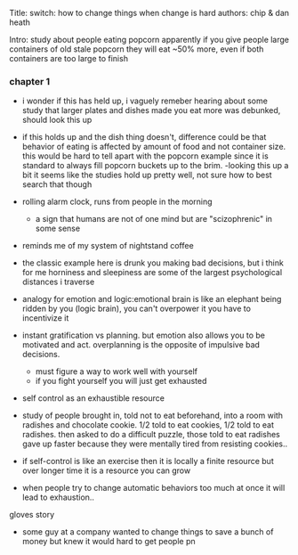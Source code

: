 Title: switch: how to change things when change is hard
authors: chip & dan heath

Intro:
study about people eating popcorn
apparently if you give people large containers of old stale popcorn they will eat ~50% more, even if both containers are too large to finish


### chapter 1
- i wonder if this has held up, i vaguely remeber hearing about some study that larger plates and dishes made you eat more was debunked, should look this up
- if this holds up and the dish thing doesn't, difference could be that behavior of eating is affected by amount of food and not container size. this would be hard to tell apart with the popcorn example since it is standard to always fill popcorn buckets up to the brim. 
  -looking this up a bit it seems like the studies hold up pretty well, not sure how to best search that though

- rolling alarm clock, runs from people in the morning
  - a sign that humans are not of one mind but are "scizophrenic" in some sense
- reminds me of my system of nightstand coffee
- the classic example here is drunk you making bad decisions, but i think for me horniness and sleepiness are some of the largest psychological distances i traverse

- analogy for emotion and logic:emotional brain is like an elephant being ridden by you (logic brain), you can't overpower it you have to incentivize it
- instant gratification vs planning. but emotion also allows you to be motivated and act. overplanning is the opposite of impulsive bad decisions.
  - must figure a way to work well with yourself
  - if you fight yourself you will just get exhausted

- self control as an exhaustible resource
- study of people brought in, told not to eat beforehand, into a room with radishes and chocolate cookie. 1/2 told to eat cookies, 1/2 told to eat radishes. then asked to do a difficult puzzle, those told to eat radishes gave up faster because they were mentally tired from resisting cookies..
- if self-control is like an exercise then it is locally a finite resource but over longer time it is a resource you can grow
- when people try to change automatic behaviors too much at once it will lead to exhaustion..


gloves story
- some guy at a company wanted to change things to save a bunch of money but knew it would hard to get people pn 